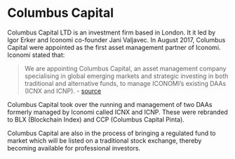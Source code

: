 # Columbus Capital
Columbus Capital LTD is an investment firm based in London. It it led by Igor Erker and Iconomi co-founder Jani Valjavec. In August 2017, Columbus Capital were appointed as the first asset management partner of Iconomi. Iconomi stated that:

> We are appointing Columbus Capital, an asset management company specialising in global emerging markets and strategic investing in both traditional and alternative funds, to manage ICONOMI’s existing DAAs (ICNX and ICNP). - [source](https://medium.com/iconominet/introducing-columbus-capital-iconomis-first-asset-management-partner-5c64c3bc6abf)

Columbus Capital took over the running and management of two DAAs formerly managed by Iconomi called ICNX and ICNP. These were rebranded to BLX (Blockchain Index) and CCP (Columbus Capital Pinta).  

Columbus Capital are also in the process of bringing a regulated fund to market which will be listed on a traditional stock exchange, thereby becoming available for professional investors.
